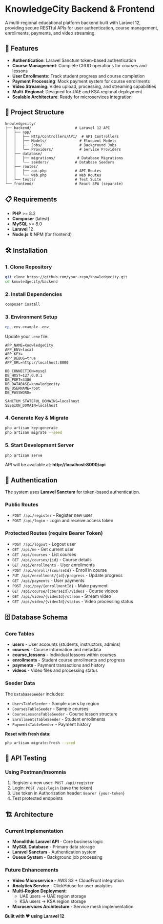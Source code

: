 # KnowledgeCity Backend & Frontend

A multi-regional educational platform backend built with Laravel 12, providing secure RESTful APIs for user authentication, course management, enrollments, payments, and video streaming.

## 🚀 Features

- **Authentication**: Laravel Sanctum token-based authentication
- **Course Management**: Complete CRUD operations for courses and lessons
- **User Enrollments**: Track student progress and course completion
- **Payment Processing**: Mock payment system for course enrollments
- **Video Streaming**: Video upload, processing, and streaming capabilities
- **Multi-Regional**: Designed for UAE and KSA regional deployment
- **Scalable Architecture**: Ready for microservices integration

## 📁 Project Structure

```
knowledgecity/
├── backend/                    # Laravel 12 API
│   ├── app/
│   │   ├── Http/Controllers/API/  # API Controllers
│   │   ├── Models/               # Eloquent Models
│   │   ├── Jobs/                 # Background Jobs
│   │   └── Providers/            # Service Providers
│   ├── database/
│   │   ├── migrations/          # Database Migrations
│   │   └── seeders/            # Database Seeders
│   ├── routes/
│   │   ├── api.php             # API Routes
│   │   └── web.php             # Web Routes
│   └── tests/                  # Test Suite
└── frontend/                   # React SPA (separate)
```

## 📋 Requirements

- **PHP** >= 8.2
- **Composer** (latest)
- **MySQL** >= 8.0
- **Laravel** 12
- **Node.js** & NPM (for frontend)

## 🛠️ Installation

### 1. Clone Repository
```bash
git clone https://github.com/your-repo/knowledgecity.git
cd knowledgecity/backend
```

### 2. Install Dependencies
```bash
composer install
```

### 3. Environment Setup
```bash
cp .env.example .env
```

Update your `.env` file:
```env
APP_NAME=KnowledgeCity
APP_ENV=local
APP_KEY=
APP_DEBUG=true
APP_URL=http://localhost:8000

DB_CONNECTION=mysql
DB_HOST=127.0.0.1
DB_PORT=3306
DB_DATABASE=knowledgecity
DB_USERNAME=root
DB_PASSWORD=

SANCTUM_STATEFUL_DOMAINS=localhost
SESSION_DOMAIN=localhost
```

### 4. Generate Key & Migrate
```bash
php artisan key:generate
php artisan migrate --seed
```

### 5. Start Development Server
```bash
php artisan serve
```

API will be available at: **http://localhost:8000/api**

## 🔐 Authentication

The system uses **Laravel Sanctum** for token-based authentication.

### Public Routes
- `POST /api/register` - Register new user
- `POST /api/login` - Login and receive access token

### Protected Routes (require Bearer Token)
- `POST /api/logout` - Logout user
- `GET /api/me` - Get current user
- `GET /api/courses` - List courses
- `GET /api/courses/{id}` - Course details
- `GET /api/enrollments` - User enrollments
- `POST /api/enroll/{courseId}` - Enroll in course
- `PUT /api/enrollment/{id}/progress` - Update progress
- `GET /api/payments` - User payments
- `POST /api/pay/{enrollmentId}` - Make payment
- `GET /api/course/{courseId}/videos` - Course videos
- `GET /api/video/{videoId}/stream` - Stream video
- `GET /api/video/{videoId}/status` - Video processing status

## 🗄️ Database Schema

### Core Tables
- **users** - User accounts (students, instructors, admins)
- **courses** - Course information and metadata
- **course_lessons** - Individual lessons within courses
- **enrollments** - Student course enrollments and progress
- **payments** - Payment transactions and history
- **videos** - Video files and processing status

### Seeder Data
The `DatabaseSeeder` includes:
- `UsersTableSeeder` - Sample users by region
- `CoursesTableSeeder` - Sample courses
- `CourseLessonsTableSeeder` - Course lesson structure
- `EnrollmentsTableSeeder` - Student enrollments
- `PaymentsTableSeeder` - Payment history

**Reset with fresh data:**
```bash
php artisan migrate:fresh --seed
```

## 🧪 API Testing

### Using Postman/Insomnia
1. Register a new user: `POST /api/register`
2. Login: `POST /api/login` (save the token)
3. Use token in Authorization header: `Bearer {your-token}`
4. Test protected endpoints

## 🏗️ Architecture

### Current Implementation
- **Monolithic Laravel API** - Core business logic
- **MySQL Database** - Primary data storage
- **Laravel Sanctum** - Authentication system
- **Queue System** - Background job processing

### Future Enhancements
- **Video Microservice** - AWS S3 + CloudFront integration
- **Analytics Service** - ClickHouse for user analytics
- **Multi-Region Deployment**:
  - UAE users → UAE region storage
  - KSA users → KSA region storage
- **Microservices Architecture** - Service mesh implementation


**Built with ❤️ using Laravel 12**
